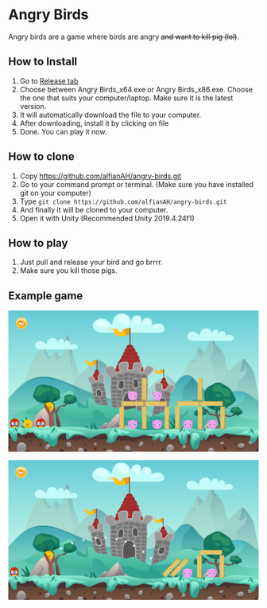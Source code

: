 ﻿# Angry Birds

Angry birds are a game where birds are angry ~~and want to kill pig (lol)~~.

## How to Install
1. Go to [Release tab](https://github.com/alfianAH/angry-birds/releases)
2. Choose between Angry Birds_x64.exe or Angry Birds_x86.exe. Choose the one that suits your computer/laptop. Make sure it is the latest version.
3. It will automatically download the file to your computer.
4. After downloading, install it by clicking on file
5. Done. You can play it now.

## How to clone
1. Copy https://github.com/alfianAH/angry-birds.git
2. Go to your command prompt or terminal. (Make sure you have installed git on your computer)
3. Type ```git clone https://github.com/alfianAH/angry-birds.git```
4. And finally it will be cloned to your computer.
5. Open it with Unity (Recommended Unity 2019.4.24f1)

## How to play
1. Just pull and release your bird and go brrrr.
2. Make sure you kill those pigs.

## Example game

![Gameplay](/Images/gameplay1.PNG)

![Gameplay](/Images/gameplay2.PNG)